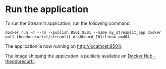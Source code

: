 # Run the application
To run the Streamlit application, run the following command:

```console
docker run -d --rm --publish 8501:8501 --name my_streamlit_app docker pull theodorecurtil/streamlit_dashboard_101:linux_amd64
```

The application is now running on [http://localhost:8501/](http://localhost:8501/).

The image shipping the application is publicly available on [Docker Hub - theodorecurtil](https://hub.docker.com/u/theodorecurtil).